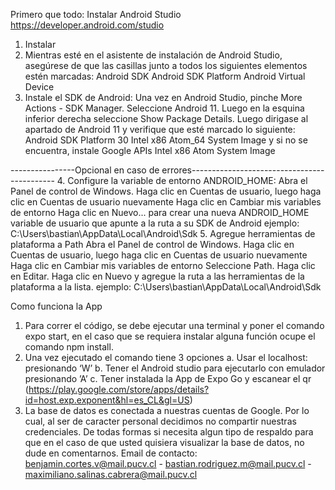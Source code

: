 Primero que todo: Instalar Android Studio https://developer.android.com/studio
1. Instalar
2. Mientras esté en el asistente de instalación de Android Studio, asegúrese de que las casillas junto a todos los siguientes elementos estén marcadas: 
	Android SDK
	Android SDK Platform
	Android Virtual Device
3. Instale el SDK de Android: Una vez en Android Studio, pinche More Actions - SDK Manager. Seleccione Android 11. Luego en la esquina inferior derecha seleccione Show Package Details. Luego dirigase al apartado de Android 11 y verifique que esté marcado lo siguiente:
	Android SDK Platform 30
	Intel x86 Atom_64 System Image y si no se encuentra, instale Google APIs Intel x86 Atom System Image

----------------Opcional en caso de errores--------------------------------------------
4. Configure la variable de entorno ANDROID_HOME: 
	Abra el Panel de control de Windows.
	Haga clic en Cuentas de usuario, luego haga clic en Cuentas de usuario nuevamente
	Haga clic en Cambiar mis variables de entorno
	Haga clic en Nuevo... para crear una nueva ANDROID_HOME variable de usuario que apunte a la ruta a su SDK de Android ejemplo: C:\Users\bastian\AppData\Local\Android\Sdk
5. Agregue herramientas de plataforma a Path
	Abra el Panel de control de Windows.
	Haga clic en Cuentas de usuario, luego haga clic en Cuentas de usuario nuevamente
	Haga clic en Cambiar mis variables de entorno
	Seleccione Path.
	Haga clic en Editar.
	Haga clic en Nuevo y agregue la ruta a las herramientas de la plataforma a la lista. ejemplo: C:\Users\bastian\AppData\Local\Android\Sdk



Como funciona la App
1.	Para correr el código, se debe ejecutar una terminal y poner el comando expo start, en el caso que se requiera instalar alguna función ocupe el comando npm install.
2.	Una vez ejecutado el comando tiene 3 opciones 
	a.	Usar el localhost: presionando ‘W’
	b.	Tener el Android studio para ejecutarlo con emulador presionando ’A’
	c.	 Tener instalada la App de Expo Go y escanear el qr (https://play.google.com/store/apps/details?id=host.exp.exponent&hl=es_CL&gl=US)
3. La base de datos es conectada a nuestras cuentas de Google. Por lo cual, al ser de caracter personal decidimos no compartir nuestras credenciales. De todas formas si necesita algun tipo de respaldo para que en el caso de que usted quisiera visualizar la base de datos, no dude en comentarnos. Email de contacto: benjamin.cortes.v@mail.pucv.cl - bastian.rodriguez.m@mail.pucv.cl - maximiliano.salinas.cabrera@mail.pucv.cl